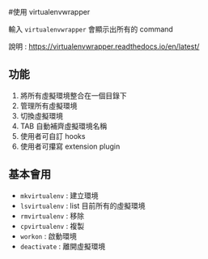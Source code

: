 #使用 virtualenvwrapper

輸入 `virtualenvwrapper` 會顯示出所有的 command

說明 : https://virtualenvwrapper.readthedocs.io/en/latest/

## 功能

1. 將所有虛擬環境整合在一個目錄下
2. 管理所有虛擬環境
3. 切換虛擬環境
4. TAB 自動補齊虛擬環境名稱
5. 使用者可自訂 hooks
6. 使用者可攥寫 extension plugin

## 基本會用

- `mkvirtualenv` : 建立環境
- `lsvirtualenv` : list 目前所有的虛擬環境
- `rmvirtualenv` : 移除
- `cpvirtualenv` : 複製
- `workon` : 啟動環境
- `deactivate` : 離開虛擬環境